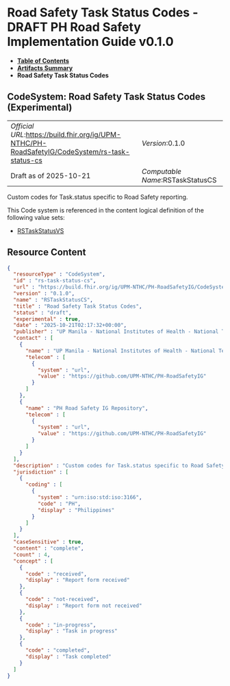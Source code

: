 # Road Safety Task Status Codes - DRAFT PH Road Safety Implementation Guide v0.1.0

* [**Table of Contents**](toc.md)
* [**Artifacts Summary**](artifacts.md)
* **Road Safety Task Status Codes**

## CodeSystem: Road Safety Task Status Codes (Experimental) 

| | |
| :--- | :--- |
| *Official URL*:https://build.fhir.org/ig/UPM-NTHC/PH-RoadSafetyIG/CodeSystem/rs-task-status-cs | *Version*:0.1.0 |
| Draft as of 2025-10-21 | *Computable Name*:RSTaskStatusCS |

 
Custom codes for Task.status specific to Road Safety reporting. 

 This Code system is referenced in the content logical definition of the following value sets: 

* [RSTaskStatusVS](ValueSet-rs-task-status.md)



## Resource Content

```json
{
  "resourceType" : "CodeSystem",
  "id" : "rs-task-status-cs",
  "url" : "https://build.fhir.org/ig/UPM-NTHC/PH-RoadSafetyIG/CodeSystem/rs-task-status-cs",
  "version" : "0.1.0",
  "name" : "RSTaskStatusCS",
  "title" : "Road Safety Task Status Codes",
  "status" : "draft",
  "experimental" : true,
  "date" : "2025-10-21T02:17:32+00:00",
  "publisher" : "UP Manila - National Institutes of Health - National Telehealth Center",
  "contact" : [
    {
      "name" : "UP Manila - National Institutes of Health - National Telehealth Center",
      "telecom" : [
        {
          "system" : "url",
          "value" : "https://github.com/UPM-NTHC/PH-RoadSafetyIG"
        }
      ]
    },
    {
      "name" : "PH Road Safety IG Repository",
      "telecom" : [
        {
          "system" : "url",
          "value" : "https://github.com/UPM-NTHC/PH-RoadSafetyIG"
        }
      ]
    }
  ],
  "description" : "Custom codes for Task.status specific to Road Safety reporting.",
  "jurisdiction" : [
    {
      "coding" : [
        {
          "system" : "urn:iso:std:iso:3166",
          "code" : "PH",
          "display" : "Philippines"
        }
      ]
    }
  ],
  "caseSensitive" : true,
  "content" : "complete",
  "count" : 4,
  "concept" : [
    {
      "code" : "received",
      "display" : "Report form received"
    },
    {
      "code" : "not-received",
      "display" : "Report form not received"
    },
    {
      "code" : "in-progress",
      "display" : "Task in progress"
    },
    {
      "code" : "completed",
      "display" : "Task completed"
    }
  ]
}

```
